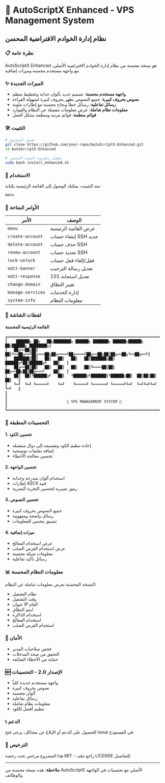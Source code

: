 # 🚀 AutoScriptX Enhanced - VPS Management System

## نظام إدارة الخوادم الافتراضية المحسن

### 📋 نظرة عامة

AutoScriptX Enhanced هو نسخة محسنة من نظام إدارة الخوادم الافتراضية الأصلي، مع واجهة مستخدم محسنة وميزات إضافية.

### ✨ الميزات الجديدة

- **واجهة مستخدم محسنة**: تصميم جديد بألوان جذابة وتخطيط منظم
- **نصوص بحروف كبيرة**: جميع النصوص تظهر بحروف كبيرة لسهولة القراءة
- **رسائل تفاعلية**: رسائل خطأ ونجاح محسنة مع إطارات ملونة
- **معلومات نظام شاملة**: عرض معلومات مفصلة عن النظام والموارد
- **قوائم منظمة**: قوائم مرتبة ومنظمة بشكل أفضل

### 🛠️ التثبيت

```bash
# تحميل المشروع
git clone https://github.com/your-repo/AutoScriptX-Enhanced.git
cd AutoScriptX-Enhanced

# تشغيل سكريبت التثبيت المحسن
sudo bash install_enhanced.sh
```

### 📱 الاستخدام

بعد التثبيت، يمكنك الوصول إلى القائمة الرئيسية بكتابة:

```bash
menu
```

### 🎯 الأوامر المتاحة

| الأمر | الوصف |
|-------|--------|
| `menu` | عرض القائمة الرئيسية |
| `create-account` | إنشاء حساب SSH جديد |
| `delete-account` | حذف حساب SSH |
| `renew-account` | تجديد حساب SSH |
| `lock-unlock` | قفل/إلغاء قفل حساب |
| `edit-banner` | تعديل رسالة الترحيب |
| `edit-response` | تعديل استجابة 101 |
| `change-domain` | تغيير النطاق |
| `manage-services` | إدارة الخدمات |
| `system-info` | معلومات النظام |

### 🎨 لقطات الشاشة

#### القائمة الرئيسية المحسنة
```
╔══════════════════════════════════════════════════════════════════════════════╗
║    ██████╗ ██╗   ██╗████████╗ ██████╗ ███████╗ ██████╗██████╗ ██╗██████╗ ████████╗║
║   ██╔══██╗██║   ██║╚══██╔══╝██╔═══██╗██╔════╝██╔════╝██╔══██╗██║██╔══██╗╚══██╔══╝║
║   ███████║██║   ██║   ██║   ██║   ██║███████╗██║     ██████╔╝██║██████╔╝   ██║   ║
║   ██╔══██║██║   ██║   ██║   ██║   ██║╚════██║██║     ██╔══██╗██║██╔═══╝    ██║   ║
║   ██║  ██║╚██████╔╝   ██║   ╚██████╔╝███████║╚██████╗██║  ██║██║██║        ██║   ║
║   ╚═╝  ╚═╝ ╚═════╝    ╚═╝    ╚═════╝ ╚══════╝ ╚═════╝╚═╝  ╚═╝╚═╝╚═╝        ╚═╝   ║
║                                                                              ║
║                           🚀 VPS MANAGEMENT SYSTEM 🚀                        ║
╚══════════════════════════════════════════════════════════════════════════════╝
```

### 🔧 التحسينات المطبقة

#### 1. تحسين الكود
- إعادة تنظيم الكود وتقسيمه إلى دوال منفصلة
- إضافة تعليقات توضيحية
- تحسين معالجة الأخطاء

#### 2. تحسين الواجهة
- استخدام ألوان متدرجة وجذابة
- إطارات ASCII فنية
- رموز تعبيرية لتحسين التجربة البصرية

#### 3. تحسين النصوص
- جميع النصوص بحروف كبيرة
- رسائل واضحة ومفهومة
- تنسيق محسن للمعلومات

#### 4. ميزات إضافية
- عرض استخدام المعالج
- عرض استخدام القرص الصلب
- معلومات شبكة محسنة
- رسائل تأكيد تفاعلية

### 📊 معلومات النظام المحسنة

النسخة المحسنة تعرض معلومات شاملة عن النظام:

- نظام التشغيل
- وقت التشغيل
- عنوان IP العام
- اسم النطاق
- استخدام الذاكرة
- استخدام المعالج
- استخدام القرص الصلب

### 🔐 الأمان

- فحص صلاحيات المدير
- التحقق من صحة المدخلات
- حماية من الأخطاء الشائعة

### 🆕 الإصدار 2.0 - التحسينات

- واجهة مستخدم جديدة كلياً
- نصوص بحروف كبيرة
- ألوان محسنة
- رسائل تفاعلية
- معلومات نظام شاملة
- تنظيم أفضل للكود

### 📞 الدعم

للحصول على الدعم أو الإبلاغ عن مشاكل، يرجى فتح issue في المستودع.

### 📄 الترخيص

هذا المشروع مرخص تحت رخصة MIT - راجع ملف LICENSE للتفاصيل.

---

**ملاحظة**: هذه نسخة محسنة من AutoScriptX الأصلي مع تحسينات في الواجهة والوظائف.


